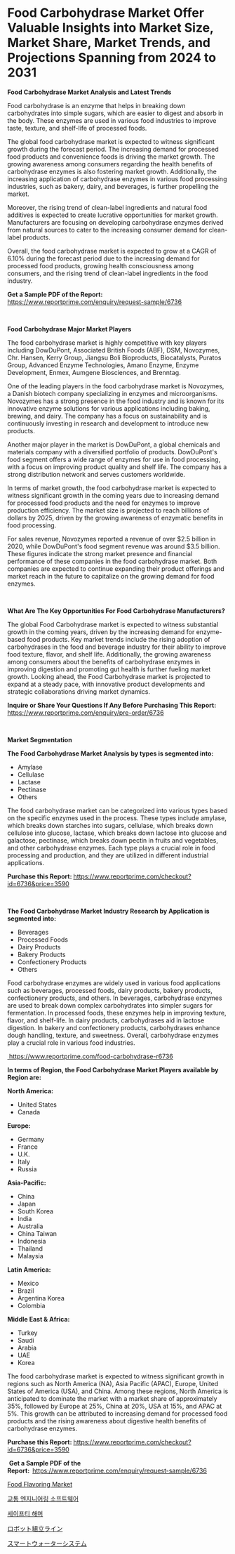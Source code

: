 <p><h1>Food Carbohydrase Market Offer Valuable Insights into Market Size, Market Share, Market Trends, and Projections Spanning from 2024 to 2031</h1></p><p><strong>Food Carbohydrase Market Analysis and Latest Trends</strong></p>
<p><p>Food carbohydrase is an enzyme that helps in breaking down carbohydrates into simple sugars, which are easier to digest and absorb in the body. These enzymes are used in various food industries to improve taste, texture, and shelf-life of processed foods.</p><p>The global food carbohydrase market is expected to witness significant growth during the forecast period. The increasing demand for processed food products and convenience foods is driving the market growth. The growing awareness among consumers regarding the health benefits of carbohydrase enzymes is also fostering market growth. Additionally, the increasing application of carbohydrase enzymes in various food processing industries, such as bakery, dairy, and beverages, is further propelling the market.</p><p>Moreover, the rising trend of clean-label ingredients and natural food additives is expected to create lucrative opportunities for market growth. Manufacturers are focusing on developing carbohydrase enzymes derived from natural sources to cater to the increasing consumer demand for clean-label products.</p><p>Overall, the food carbohydrase market is expected to grow at a CAGR of 6.10% during the forecast period due to the increasing demand for processed food products, growing health consciousness among consumers, and the rising trend of clean-label ingredients in the food industry.</p></p>
<p><strong>Get a Sample PDF of the Report:&nbsp;</strong> <a href="https://www.reportprime.com/enquiry/request-sample/6736">https://www.reportprime.com/enquiry/request-sample/6736</a></p>
<p>&nbsp;</p>
<p><strong>Food Carbohydrase Major Market Players</strong></p>
<p><p>The food carbohydrase market is highly competitive with key players including DowDuPont, Associated British Foods (ABF), DSM, Novozymes, Chr. Hansen, Kerry Group, Jiangsu Boli Bioproducts, Biocatalysts, Puratos Group, Advanced Enzyme Technologies, Amano Enzyme, Enzyme Development, Enmex, Aumgene Biosciences, and Brenntag.</p><p>One of the leading players in the food carbohydrase market is Novozymes, a Danish biotech company specializing in enzymes and microorganisms. Novozymes has a strong presence in the food industry and is known for its innovative enzyme solutions for various applications including baking, brewing, and dairy. The company has a focus on sustainability and is continuously investing in research and development to introduce new products.</p><p>Another major player in the market is DowDuPont, a global chemicals and materials company with a diversified portfolio of products. DowDuPont's food segment offers a wide range of enzymes for use in food processing, with a focus on improving product quality and shelf life. The company has a strong distribution network and serves customers worldwide.</p><p>In terms of market growth, the food carbohydrase market is expected to witness significant growth in the coming years due to increasing demand for processed food products and the need for enzymes to improve production efficiency. The market size is projected to reach billions of dollars by 2025, driven by the growing awareness of enzymatic benefits in food processing.</p><p>For sales revenue, Novozymes reported a revenue of over $2.5 billion in 2020, while DowDuPont's food segment revenue was around $3.5 billion. These figures indicate the strong market presence and financial performance of these companies in the food carbohydrase market. Both companies are expected to continue expanding their product offerings and market reach in the future to capitalize on the growing demand for food enzymes.</p></p>
<p>&nbsp;</p>
<p><strong>What Are The Key Opportunities For Food Carbohydrase Manufacturers?</strong></p>
<p><p>The global Food Carbohydrase market is expected to witness substantial growth in the coming years, driven by the increasing demand for enzyme-based food products. Key market trends include the rising adoption of carbohydrases in the food and beverage industry for their ability to improve food texture, flavor, and shelf life. Additionally, the growing awareness among consumers about the benefits of carbohydrase enzymes in improving digestion and promoting gut health is further fueling market growth. Looking ahead, the Food Carbohydrase market is projected to expand at a steady pace, with innovative product developments and strategic collaborations driving market dynamics.</p></p>
<p><strong>Inquire or Share Your Questions If Any Before Purchasing This Report:</strong> <a href="https://www.reportprime.com/enquiry/pre-order/6736">https://www.reportprime.com/enquiry/pre-order/6736</a></p>
<p>&nbsp;</p>
<p><strong>Market Segmentation</strong></p>
<p><strong>The Food Carbohydrase Market Analysis by types is segmented into:</strong></p>
<p><ul><li>Amylase</li><li>Cellulase</li><li>Lactase</li><li>Pectinase</li><li>Others</li></ul></p>
<p><p>The food carbohydrase market can be categorized into various types based on the specific enzymes used in the process. These types include amylase, which breaks down starches into sugars, cellulase, which breaks down cellulose into glucose, lactase, which breaks down lactose into glucose and galactose, pectinase, which breaks down pectin in fruits and vegetables, and other carbohydrase enzymes. Each type plays a crucial role in food processing and production, and they are utilized in different industrial applications.</p></p>
<p><strong>Purchase this Report:&nbsp;</strong><a href="https://www.reportprime.com/checkout?id=6736&price=3590">https://www.reportprime.com/checkout?id=6736&price=3590</a></p>
<p>&nbsp;</p>
<p><strong>The Food Carbohydrase Market Industry Research by Application is segmented into:</strong></p>
<p><ul><li>Beverages</li><li>Processed Foods</li><li>Dairy Products</li><li>Bakery Products</li><li>Confectionery Products</li><li>Others</li></ul></p>
<p><p>Food carbohydrase enzymes are widely used in various food applications such as beverages, processed foods, dairy products, bakery products, confectionery products, and others. In beverages, carbohydrase enzymes are used to break down complex carbohydrates into simpler sugars for fermentation. In processed foods, these enzymes help in improving texture, flavor, and shelf-life. In dairy products, carbohydrases aid in lactose digestion. In bakery and confectionery products, carbohydrases enhance dough handling, texture, and sweetness. Overall, carbohydrase enzymes play a crucial role in various food industries.</p></p>
<p><a href="https://www.reportprime.com/food-carbohydrase-r6736">&nbsp;https://www.reportprime.com/food-carbohydrase-r6736</a></p>
<p><strong>In terms of Region, the Food Carbohydrase Market Players available by Region are:</strong></p>
<p>
    <p> <strong> North America: </strong>
        <ul>
            <li>United States</li>
            <li>Canada</li>
        </ul>
        </p> 
    <p> <strong> Europe: </strong>
        <ul>
            <li>Germany</li>
            <li>France</li>
            <li>U.K.</li>
            <li>Italy</li>
            <li>Russia</li>
        </ul>
        </p> 
    <p> <strong> Asia-Pacific: </strong>
        <ul>
            <li>China</li>
            <li>Japan</li>
            <li>South Korea</li>
            <li>India</li>
            <li>Australia</li>
            <li>China Taiwan</li>
            <li>Indonesia</li>
            <li>Thailand</li>
            <li>Malaysia</li>
        </ul>
        </p> 
    <p> <strong> Latin America: </strong>
        <ul>
            <li>Mexico</li>
            <li>Brazil</li>
            <li>Argentina Korea</li>
            <li>Colombia</li>
        </ul>
        </p> 
    <p> <strong> Middle East & Africa: </strong>
        <ul>
            <li>Turkey</li>
            <li>Saudi</li>
            <li>Arabia</li>
            <li>UAE</li>
            <li>Korea</li>
        </ul>
    </p>
    </p>
<p><p>The food carbohydrase market is expected to witness significant growth in regions such as North America (NA), Asia Pacific (APAC), Europe, United States of America (USA), and China. Among these regions, North America is anticipated to dominate the market with a market share of approximately 35%, followed by Europe at 25%, China at 20%, USA at 15%, and APAC at 5%. This growth can be attributed to increasing demand for processed food products and the rising awareness about digestive health benefits of carbohydrase enzymes.</p></p>
<p><strong>Purchase this Report: </strong><a href="https://www.reportprime.com/checkout?id=6736&price=3590">https://www.reportprime.com/checkout?id=6736&price=3590</a></p>
<p>&nbsp;<strong>Get a Sample PDF of the Report:&nbsp;&nbsp;</strong><a href="https://www.reportprime.com/enquiry/request-sample/6736">https://www.reportprime.com/enquiry/request-sample/6736</a></p>
<p><strong></strong></p>
<p><p><a href="https://github.com/MyrticeDare2023/Market-Research-Report-List-1/blob/main/food-flavoring-market.md">Food Flavoring Market</a></p><p><a href="https://github.com/joannescott9078/Market-Research-Report-List-1/blob/main/124842471747.md">교통 엔지니어링 소프트웨어</a></p><p><a href="https://medium.com/@mslonkoss78/%EC%95%88%EC%A0%84-%ED%95%B4%EB%A8%B8-%EC%8B%9C%EC%9E%A5-%EC%A0%84%EB%A7%9D-%EC%82%B0%EC%97%85-%EA%B0%9C%EC%9A%94-%EB%B0%8F-%EC%98%88%EC%B8%A1-2024%EB%85%84%EB%B6%80%ED%84%B0-2031%EB%85%84-f17b20e9643c">세이프티 해머</a></p><p><a href="https://github.com/vtbvgl20191192/Market-Research-Report-List-2/blob/main/561949575506.md">ロボット組立ライン</a></p><p><a href="https://github.com/laurenreichert/Market-Research-Report-List-1/blob/main/801653275507.md">スマートウォーターシステム</a></p></p>
